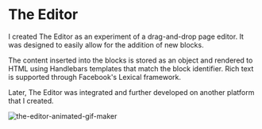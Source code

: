 # The Editor

I created The Editor as an experiment of a drag-and-drop page editor. It was designed to easily allow for the addition of new blocks.

The content inserted into the blocks is stored as an object and rendered to HTML using Handlebars templates that match the block identifier. Rich text is supported through Facebook's Lexical framework.

Later, The Editor was integrated and further developed on another platform that I created.

![the-editor-animated-gif-maker](https://github.com/CarlosEDBA/the-editor/assets/6378961/bfbd770e-7880-4980-9022-d9e49c3088d7)
